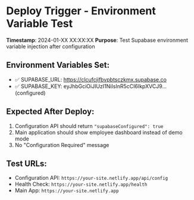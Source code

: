 # Deploy Trigger - Environment Variable Test

**Timestamp**: 2024-01-XX XX:XX:XX
**Purpose**: Test Supabase environment variable injection after configuration

## Environment Variables Set:
- ✅ SUPABASE_URL: https://clcufcjifbvpbtsczkmx.supabase.co
- ✅ SUPABASE_KEY: eyJhbGciOiJIUzI1NiIsInR5cCI6IkpXVCJ9... (configured)

## Expected After Deploy:
1. Configuration API should return `"supabaseConfigured": true`
2. Main application should show employee dashboard instead of demo mode
3. No "Configuration Required" message

## Test URLs:
- Configuration API: `https://your-site.netlify.app/api/config`
- Health Check: `https://your-site.netlify.app/health`
- Main App: `https://your-site.netlify.app` 